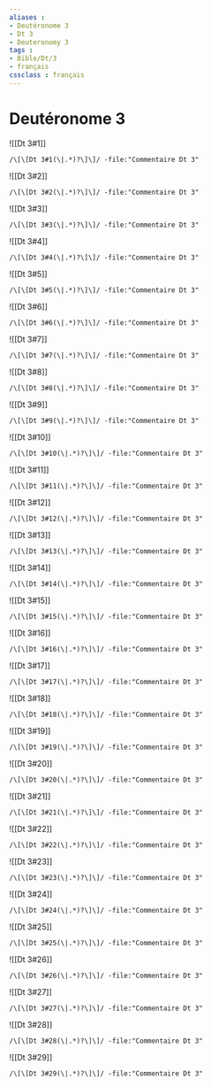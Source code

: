 ```yaml
---
aliases : 
- Deutéronome 3
- Dt 3
- Deuteronomy 3
tags : 
- Bible/Dt/3
- français
cssclass : français
---
```


# Deutéronome 3

![[Dt 3#1]]

```query
/\[\[Dt 3#1(\|.*)?\]\]/ -file:"Commentaire Dt 3"
```

![[Dt 3#2]]

```query
/\[\[Dt 3#2(\|.*)?\]\]/ -file:"Commentaire Dt 3"
```

![[Dt 3#3]]

```query
/\[\[Dt 3#3(\|.*)?\]\]/ -file:"Commentaire Dt 3"
```

![[Dt 3#4]]

```query
/\[\[Dt 3#4(\|.*)?\]\]/ -file:"Commentaire Dt 3"
```

![[Dt 3#5]]

```query
/\[\[Dt 3#5(\|.*)?\]\]/ -file:"Commentaire Dt 3"
```

![[Dt 3#6]]

```query
/\[\[Dt 3#6(\|.*)?\]\]/ -file:"Commentaire Dt 3"
```

![[Dt 3#7]]

```query
/\[\[Dt 3#7(\|.*)?\]\]/ -file:"Commentaire Dt 3"
```

![[Dt 3#8]]

```query
/\[\[Dt 3#8(\|.*)?\]\]/ -file:"Commentaire Dt 3"
```

![[Dt 3#9]]

```query
/\[\[Dt 3#9(\|.*)?\]\]/ -file:"Commentaire Dt 3"
```

![[Dt 3#10]]

```query
/\[\[Dt 3#10(\|.*)?\]\]/ -file:"Commentaire Dt 3"
```

![[Dt 3#11]]

```query
/\[\[Dt 3#11(\|.*)?\]\]/ -file:"Commentaire Dt 3"
```

![[Dt 3#12]]

```query
/\[\[Dt 3#12(\|.*)?\]\]/ -file:"Commentaire Dt 3"
```

![[Dt 3#13]]

```query
/\[\[Dt 3#13(\|.*)?\]\]/ -file:"Commentaire Dt 3"
```

![[Dt 3#14]]

```query
/\[\[Dt 3#14(\|.*)?\]\]/ -file:"Commentaire Dt 3"
```

![[Dt 3#15]]

```query
/\[\[Dt 3#15(\|.*)?\]\]/ -file:"Commentaire Dt 3"
```

![[Dt 3#16]]

```query
/\[\[Dt 3#16(\|.*)?\]\]/ -file:"Commentaire Dt 3"
```

![[Dt 3#17]]

```query
/\[\[Dt 3#17(\|.*)?\]\]/ -file:"Commentaire Dt 3"
```

![[Dt 3#18]]

```query
/\[\[Dt 3#18(\|.*)?\]\]/ -file:"Commentaire Dt 3"
```

![[Dt 3#19]]

```query
/\[\[Dt 3#19(\|.*)?\]\]/ -file:"Commentaire Dt 3"
```

![[Dt 3#20]]

```query
/\[\[Dt 3#20(\|.*)?\]\]/ -file:"Commentaire Dt 3"
```

![[Dt 3#21]]

```query
/\[\[Dt 3#21(\|.*)?\]\]/ -file:"Commentaire Dt 3"
```

![[Dt 3#22]]

```query
/\[\[Dt 3#22(\|.*)?\]\]/ -file:"Commentaire Dt 3"
```

![[Dt 3#23]]

```query
/\[\[Dt 3#23(\|.*)?\]\]/ -file:"Commentaire Dt 3"
```

![[Dt 3#24]]

```query
/\[\[Dt 3#24(\|.*)?\]\]/ -file:"Commentaire Dt 3"
```

![[Dt 3#25]]

```query
/\[\[Dt 3#25(\|.*)?\]\]/ -file:"Commentaire Dt 3"
```

![[Dt 3#26]]

```query
/\[\[Dt 3#26(\|.*)?\]\]/ -file:"Commentaire Dt 3"
```

![[Dt 3#27]]

```query
/\[\[Dt 3#27(\|.*)?\]\]/ -file:"Commentaire Dt 3"
```

![[Dt 3#28]]

```query
/\[\[Dt 3#28(\|.*)?\]\]/ -file:"Commentaire Dt 3"
```

![[Dt 3#29]]

```query
/\[\[Dt 3#29(\|.*)?\]\]/ -file:"Commentaire Dt 3"
```

